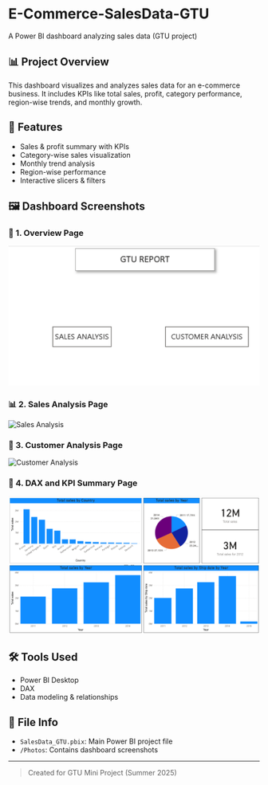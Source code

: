 # E-Commerce-SalesData-GTU

A Power BI dashboard analyzing sales data (GTU project)

## 📊 Project Overview
This dashboard visualizes and analyzes sales data for an e-commerce business. It includes KPIs like total sales, profit, category performance, region-wise trends, and monthly growth.

## 📌 Features
- Sales & profit summary with KPIs
- Category-wise sales visualization
- Monthly trend analysis
- Region-wise performance
- Interactive slicers & filters

## 🖼️ Dashboard Screenshots

### 📌 1. Overview Page
![Overview Page](Photos/OverviewPage.png)  

### 📊 2. Sales Analysis Page
![Sales Analysis](Photos/SalesAnalysis.png)

### 👥 3. Customer Analysis Page
![Customer Analysis](Photos/CustomerAnalysis.png)

### 📐 4. DAX and KPI Summary Page
![DAX Page](Photos/DAX.png)


## 🛠️ Tools Used
- Power BI Desktop
- DAX
- Data modeling & relationships

## 📁 File Info
- `SalesData_GTU.pbix`: Main Power BI project file
- `/Photos`: Contains dashboard screenshots

---

> Created for GTU Mini Project (Summer 2025)

